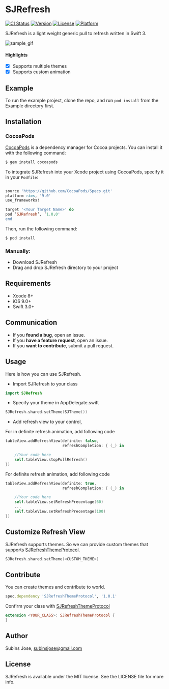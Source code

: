 # SJRefresh

[![CI Status](https://img.shields.io/travis/subinspathilettu/SJRefresh.svg?style=flat)](https://travis-ci.org/subinspathilettu/SJRefresh)
[![Version](https://img.shields.io/cocoapods/v/SJRefresh.svg?style=flat)](http://cocoapods.org/pods/SJRefresh)
[![License](https://img.shields.io/cocoapods/l/SJRefresh.svg?style=flat)](http://cocoapods.org/pods/SJRefresh)
[![Platform](https://img.shields.io/cocoapods/p/SJRefresh.svg?style=flat)](http://cocoapods.org/pods/SJRefresh)

SJRefresh is a light weight generic pull to refresh written in Swift 3.

![sample_gif](https://github.com/subinspathilettu/SJRefresh/blob/master/Example/refresh_sample.gif)

#### Highlights

- [x] Supports multiple themes
- [x] Supports custom animation

## Example

To run the example project, clone the repo, and run `pod install` from the Example directory first.

## Installation

### CocoaPods

[CocoaPods](http://cocoapods.org) is a dependency manager for Cocoa projects. You can install it with the following command:

```bash
$ gem install cocoapods
```

To integrate SJRefresh into your Xcode project using CocoaPods, specify it in your `Podfile`:
```ruby

source 'https://github.com/CocoaPods/Specs.git'
platform :ios, '9.0'
use_frameworks!

target '<Your Target Name>' do
pod ’SJRefresh’, ‘1.0.0'
end
```

Then, run the following command:

```bash
$ pod install
```

### Manually:

* Download SJRefresh
* Drag and drop SJRefresh directory to your project

## Requirements

- Xcode 8+
- iOS 9.0+
- Swift 3.0+

## Communication

- If you **found a bug**, open an issue.
- If you **have a feature request**, open an issue.
- If you **want to contribute**, submit a pull request.

## Usage

Here is how you can use SJRefresh. 

* Import SJRefresh to your class

```swift
import SJRefresh
```
* Specify your theme in AppDelegate.swift

```swift
SJRefresh.shared.setTheme(SJTheme())
```

* Add refresh view to your control,

For in definite refresh animation, add following code
```swift
tableView.addRefreshView(definite: false,
		                 refreshCompletion: { (_) in

	//Your code here
	self.tableView.stopPullRefresh()
})
```
For definite refresh animation, add following code

```swift
tableView.addRefreshView(definite: true,
		                 refreshCompletion: { (_) in

	//Your code here
	self.tableView.setRefreshPrecentage(60)
	...
	self.tableView.setRefreshPrecentage(100)
})
```
## Customize Refresh View

SJRefresh supports themes. So we can provide custom themes that supports [SJRefreshThemeProtocol](https://code.qburst.com/subinsjose/SJRefreshThemeProtocol/blob/master/SJRefreshThemeProtocol.swift).

```swift
SJRefresh.shared.setTheme(<CUSTOM_THEME>)
```

## Contribute 

You can create themes and contribute to world. 

```ruby
spec.dependency 'SJRefreshThemeProtocol', '1.0.1'
```
Confirm your class with [SJRefreshThemeProtocol](https://code.qburst.com/subinsjose/SJRefreshThemeProtocol/blob/master/SJRefreshThemeProtocol.swift)

```swift
extension <YOUR_CLASS>: SJRefreshThemeProtocol {
}
```

## Author

Subins Jose, subinsjose@gmail.com

## License

SJRefresh is available under the MIT license. See the LICENSE file for more info.
